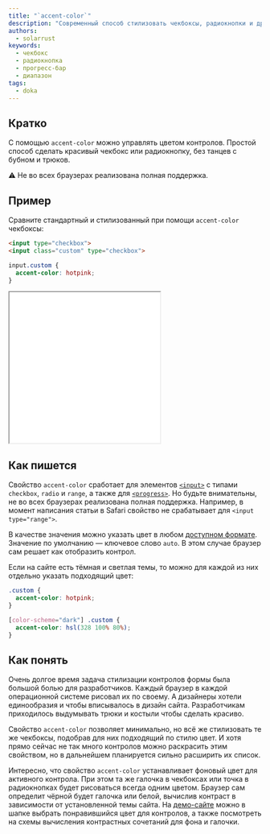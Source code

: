 ```yaml
---
title: "`accent-color`"
description: "Современный способ стилизовать чекбоксы, радиокнопки и другие контролы формы"
authors:
  - solarrust
keywords:
  - чекбокс
  - радиокнопка
  - прогресс-бар
  - диапазон
tags:
  - doka
---
```


## Кратко

С помощью `accent-color` можно управлять цветом контролов. Простой способ сделать красивый чекбокс или радиокнопку, без танцев с бубном и трюков.

<aside>

⚠️ Не во всех браузерах реализована полная поддержка.

</aside>

## Пример

Сравните стандартный и стилизованный при помощи `accent-color` чекбоксы:

```html
<input type="checkbox">
<input class="custom" type="checkbox">
```

```css
input.custom {
  accent-color: hotpink;
}
```

<iframe title="Базовый пример" src="demos/base/" height="300"></iframe>

## Как пишется

Свойство `accent-color` сработает для элементов [`<input>`](/html/input/) с типами `checkbox`, `radio` и `range`, а также для [`<progress>`](/html/progress/). Но будьте внимательны, не во всех браузерах реализована полная поддержка. Например, в момент написания статьи в Safari свойство не срабатывает для `<input type="range">`.

В качестве значения можно указать цвет в любом [доступном формате](/css/web-colors/). Значение по умолчанию — ключевое слово `auto`. В этом случае браузер сам решает как отобразить контрол.

Если на сайте есть тёмная и светлая темы, то можно для каждой из них отдельно указать подходящий цвет:

```css
.custom {
  accent-color: hotpink;
}

[color-scheme="dark"] .custom {
  accent-color: hsl(328 100% 80%);
}
```

## Как понять

Очень долгое время задача стилизации контролов формы была большой болью для разработчиков. Каждый браузер в каждой операционной системе рисовал их по своему. А дизайнеры хотели единообразия и чтобы вписывалось в дизайн сайта. Разработчикам приходилось выдумывать трюки и костыли чтобы сделать красиво.

Свойство `accent-color` позволяет минимально, но всё же стилизовать те же чекбоксы, подобрав для них подходящий по стилю цвет. И хотя прямо сейчас не так много контролов можно раскрасить этим свойством, но в дальнейшем планируется сильно расширить их список.

Интересно, что свойство `accent-color` устанавливает фоновый цвет для активного контрола. При этом та же галочка в чекбоксах или точка в радиокнопках будет рисоваться всегда одним цветом. Браузер сам определит чёрной будет галочка или белой, вычислив контраст в зависимости от установленной темы сайта. На [демо-сайте](https://accent-color.glitch.me/) можно в шапке выбрать понравившийся цвет для контролов, а также посмотреть на схемы вычисления контрастных сочетаний для фона и галочки.



